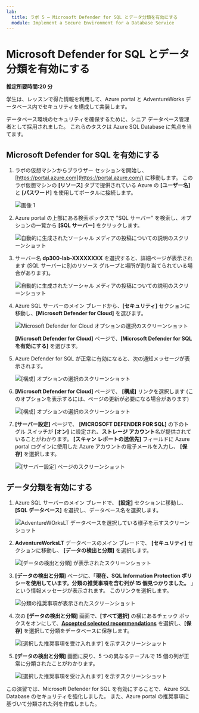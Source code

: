 ```yaml
---
lab:
  title: ラボ 5 – Microsoft Defender for SQL とデータ分類を有効にする
  module: Implement a Secure Environment for a Database Service
---
```


# <a name="enable-microsoft-defender-for-sql-and-data-classification"></a>Microsoft Defender for SQL とデータ分類を有効にする

**推定所要時間:20 分**

学生は、レッスンで得た情報を利用して、Azure portal と AdventureWorks データベース内でセキュリティを構成して実装します。

データベース環境のセキュリティを確保するために、シニア データベース管理者として採用されました。 これらのタスクは Azure SQL Database に焦点を当てます。

## <a name="enable-microsoft-defender-for-sql"></a>Microsoft Defender for SQL を有効にする

1. ラボの仮想マシンからブラウザー セッションを開始し、[https://portal.azure.com](https://portal.azure.com/) に移動します。 このラボ仮想マシンの **[リソース]** タブで提供されている Azure の **[ユーザー名]** と **[パスワード]** を使用してポータルに接続します。

    ![画像 1](../images/dp-300-module-01-lab-01.png)

1. Azure portal の上部にある検索ボックスで "SQL サーバー" を検索し、オプションの一覧から **[SQL サーバー]** をクリックします。

    ![自動的に生成されたソーシャル メディアの投稿についての説明のスクリーンショット](../images/dp-300-module-04-lab-1.png)

1. サーバー名 **dp300-lab-XXXXXXXX** を選択すると、詳細ページが表示されます (SQL サーバーに別のリソース グループと場所が割り当てられている場合があります)。

    ![自動的に生成されたソーシャル メディアの投稿についての説明のスクリーンショット](../images/dp-300-module-04-lab-2.png)

1. Azure SQL サーバーのメイン ブレードから、**[セキュリティ]** セクションに移動し、**[Microsoft Defender for Cloud]** を選びます。

    ![Microsoft Defender for Cloud オプションの選択のスクリーンショット](../images/dp-300-module-05-lab-01.png)

    **[Microsoft Defender for Cloud]** ページで、**[Microsoft Defender for SQL を有効にする]** を選びます。

1. Azure Defender for SQL が正常に有効になると、次の通知メッセージが表示されます。

    ![[構成] オプションの選択のスクリーンショット](../images/dp-300-module-05-lab-02_1.png)

1. **[Microsoft Defender for Cloud]** ページで、 **[構成]** リンクを選択します (このオプションを表示するには、ページの更新が必要になる場合があります)

    ![[構成] オプションの選択のスクリーンショット](../images/dp-300-module-05-lab-02.png)

1. **[サーバー設定]** ページで、 **[MICROSOFT DEFENDER FOR SQL]** の下のトグル スイッチが **[オン]** に設定され、**ストレージ アカウント**名が提供されていることがわかります。 **[スキャン レポートの送信先]** フィールドに Azure portal ログインに使用した Azure アカウントの電子メールを入力し、 **[保存]** を選択します。

    ![[サーバー設定] ページのスクリーンショット](../images/dp-300-module-05-lab-03.png)

## <a name="enable-data-classification"></a>データ分類を有効にする

1. Azure SQL サーバーのメイン ブレードで、 **[設定]** セクションに移動し、 **[SQL データベース]** を選択し、データベース名を選択します。

    ![AdventureWOrksLT データベースを選択している様子を示すスクリーンショット](../images/dp-300-module-05-lab-04.png)

1. **AdventureWorksLT** データベースのメイン ブレードで、 **[セキュリティ]** セクションに移動し、 **[データの検出と分類]** を選択します。

    ![[データの検出と分類] が表示されたスクリーンショット](../images/dp-300-module-05-lab-05.png)

1. **[データの検出と分類]** ページに、「**現在、SQL Information Protection ポリシーを使用しています。分類の推奨事項を含む列が 15 個見つかりました。** 」という情報メッセージが表示されます。 このリンクを選択します。

    ![分類の推奨事項が表示されたスクリーンショット](../images/dp-300-module-05-lab-06.png)

1. 次の **[データの検出と分類]** 画面で、**[すべて選択]** の横にあるチェック ボックスをオンにして、**[Accepted selected recommendations](選択した推奨設定を承諾)** を選択し、**[保存]** を選択して分類をデータベースに保存します。

    ![[選択した推奨事項を受け入れます] を示すスクリーンショット](../images/dp-300-module-05-lab-07.png)

1. **[データの検出と分類]** 画面に戻り、5 つの異なるテーブルで 15 個の列が正常に分類されたことがわかります。

    ![[選択した推奨事項を受け入れます] を示すスクリーンショット](../images/dp-300-module-05-lab-08.png)

この演習では、Microsoft Defender for SQL を有効にすることで、Azure SQL Database のセキュリティを強化しました。 また、Azure portal の推奨事項に基づいて分類された列を作成しました。
